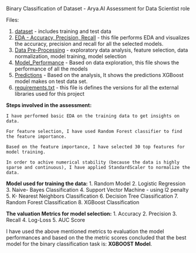 Binary Classification  of Dataset - Arya.AI Assessment for Data Scientist role

Files:

1. [dataset](https://github.com/Shagun0402/Arya.AI-Assessment-Binary-Classification/tree/main/Binary%20Classification/dataset) - includes training and test data
3. [EDA - Accuracy, Precision, Recall](https://github.com/Shagun0402/Arya.AI-Assessment-Binary-Classification/blob/main/Binary%20Classification/EDA%20-%20Accuracy%2C%20Precision%2C%20Recall%20.ipynb) - this file performs EDA and visualizes the accuracy, precision and recall for all the selected models.
2. [Data Pre-Processing](https://github.com/Shagun0402/Arya.AI-Assessment-Binary-Classification/blob/main/Binary%20Classification/Data%20Pre-processing.ipynb) - exploratory data analysis, feature selection, data normalization, model training, model selection
3. [Model_Performance](https://github.com/Shagun0402/Arya.AI-Assessment-Binary-Classification/blob/main/Binary%20Classification/Model_Performance.ipynb) - Based on data exploration, this file shows the performance of all the models
4. [Predictions](https://github.com/Shagun0402/Arya.AI-Assessment-Binary-Classification/blob/main/Binary%20Classification/Predictions.ipynb) - Based on the analysis, It shows the predictions XGBoost model makes on test data set. 
5. [requirements.txt](https://github.com/Shagun0402/Arya.AI-Assessment-Binary-Classification/blob/main/Binary%20Classification/requirements.txt) - this file is defines the versions for all the external libraries used for this project


**Steps involved in the assessment:** 

    I have performed basic EDA on the training data to get insights on data. 

    For feature selection, I have used Random Forest classifier to find the feature importance.

    Based on the feature importance, I have selected 30 top features for model training. 

    In order to achive numerical stability (because the data is highly sparse and continuous), I have applied StandardScaler to normalize the data.

**Model used for training the data:**
    1.  Random Model
    2.  Logistic Regression
    3.  Naive- Bayes Classification
    4.  Support Vector Machine - using l2 penalty
    5.  K- Nearest Neighbors Classification
    6.  Decision Tree Classification
    7.  Random Forest Classification
    8.  XGBoost Classification

**The valuation Metrics for model selection:**
    1.  Accuracy
    2.  Precision
    3.  Recall
    4.  Log-Loss
    5.  AUC Score

I have used the above mentioned metrics to evaluation the model performances and based on the the metric scores concluded that the best model for the binary classification task is: **XGBOOST Model**.


